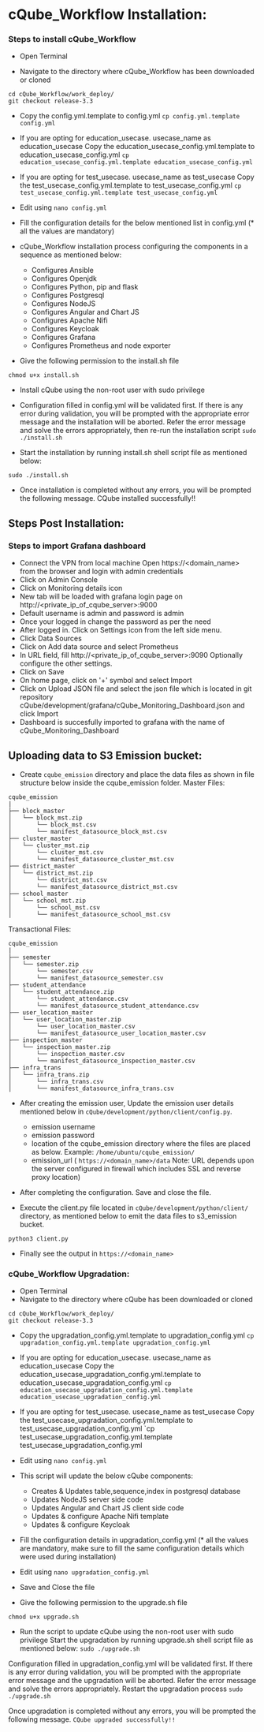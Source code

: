 # cQube_Workflow Installation:

### Steps to install cQube_Workflow

- Open Terminal

- Navigate to the directory where cQube_Workflow has been downloaded or cloned
```
cd cQube_Workflow/work_deploy/
git checkout release-3.3
```

- Copy the config.yml.template to config.yml `cp config.yml.template config.yml`
- If you are opting for education_usecase. usecase_name as education_usecase Copy the education_usecase_config.yml.template to education_usecase_config.yml `cp education_usecase_config.yml.template education_usecase_config.yml`
- If you are opting for test_usecase. usecase_name as test_usecase Copy the test_usecase_config.yml.template to test_usecase_config.yml `cp test_usecase_config.yml.template test_usecase_config.yml`
- Edit using `nano config.yml`

- Fill the configuration details for the below mentioned list in config.yml (* all the values are mandatory)

- cQube_Workflow installation process configuring the components in a sequence as mentioned below:

  - Configures Ansible
  - Configures Openjdk
  - Configures Python, pip and flask
  - Configures Postgresql
  - Configures NodeJS
  - Configures Angular and Chart JS
  - Configures Apache Nifi
  - Configures Keycloak
  - Configures Grafana
  - Configures Prometheus and node exporter


- Give the following permission to the install.sh file

```chmod u+x install.sh```

- Install cQube using the non-root user with sudo privilege

- Configuration filled in config.yml will be validated first. If there is any error during validation, you will be prompted with the appropriate error message and the installation will be aborted. Refer the error message and solve the errors appropriately, then re-run the installation script `sudo ./install.sh`

- Start the installation by running install.sh shell script file as mentioned below:

```sudo ./install.sh```

- Once installation is completed without any errors, you will be prompted the following message. CQube installed successfully!!

## Steps Post Installation:

### Steps to import Grafana dashboard

- Connect the VPN from local machine
Open https://<domain_name> from the browser and login with admin credentials
- Click on Admin Console
- Click on Monitoring details icon
- New tab will be loaded with grafana login page on http://<private_ip_of_cqube_server>:9000
- Default username is admin and password is admin
- Once your logged in change the password as per the need
- After logged in. Click on Settings icon from the left side menu.
- Click Data Sources
- Click on Add data source and select Prometheus
- In URL field, fill http://<private_ip_of_cqube_server>:9090 Optionally configure the other settings.
- Click on Save
- On home page, click on '+' symbol and select Import
- Click on Upload JSON file and select the json file which is located in git repository cQube/development/grafana/cQube_Monitoring_Dashboard.json and click Import
- Dashboard is succesfully imported to grafana with the name of cQube_Monitoring_Dashboard

## Uploading data to S3 Emission bucket:
- Create `cqube_emission` directory and place the data files as shown in file structure below inside the cqube_emission folder.
Master Files:
```
cqube_emission
|
├── block_master
│   └── block_mst.zip
│       └── block_mst.csv
│       └── manifest_datasource_block_mst.csv
├── cluster_master
│   └── cluster_mst.zip
│       └── cluster_mst.csv
│       └── manifest_datasource_cluster_mst.csv
├── district_master
│   └── district_mst.zip
│       └── district_mst.csv
│       └── manifest_datasource_district_mst.csv
├── school_master
│   └── school_mst.zip
│       └── school_mst.csv
│       └── manifest_datasource_school_mst.csv
```

Transactional Files:
```
cqube_emission
|
├── semester
│   └── semester.zip
│       └── semester.csv
│       └── manifest_datasource_semester.csv
├── student_attendance
│   └── student_attendance.zip
│       └── student_attendance.csv
│       └── manifest_datasource_student_attendance.csv
├── user_location_master
│   └── user_location_master.zip
│       └── user_location_master.csv
│       └── manifest_datasource_user_location_master.csv
├── inspection_master
│   └── inspection_master.zip
│       └── inspection_master.csv
│       └── manifest_datasource_inspection_master.csv
├── infra_trans
│   └── infra_trans.zip
│       └── infra_trans.csv
│       └── manifest_datasource_infra_trans.csv
```
    

- After creating the emission user, Update the emission user details mentioned below in `cQube/development/python/client/config.py`.
  - emission username 
  - emission password
  - location of the cqube_emission directory where the files are placed as below. Example: `/home/ubuntu/cqube_emission/`
  - emission_url ( `https://<domain_name>/data` Note: URL depends upon the server configured in firewall which includes SSL and reverse proxy location)

- After completing the configuration. Save and close the file.
- Execute the client.py file located in `cQube/development/python/client/` directory, as mentioned below to emit the data files to s3_emission bucket. 
```
python3 client.py
```
- Finally see the output in ```https://<domain_name>```


### cQube_Workflow Upgradation:

- Open Terminal
- Navigate to the directory where cQube has been downloaded or cloned
```
cd cQube_Workflow/work_deploy/
git checkout release-3.3
```
- Copy the upgradation_config.yml.template to upgradation_config.yml `cp upgradation_config.yml.template upgradation_config.yml`
- If you are opting for education_usecase. usecase_name as education_usecase Copy the education_usecase_upgradation_config.yml.template to education_usecase_upgradation_config.yml `cp education_usecase_upgradation_config.yml.template education_usecase_upgradation_config.yml`
- If you are opting for test_usecase. usecase_name as test_usecase Copy the test_usecase_upgradation_config.yml.template to test_usecase_upgradation_config.yml `cp test_usecase_upgradation_config.yml.template test_usecase_upgradation_config.yml
- Edit using `nano config.yml`

- This script will update the below cQube components:

  - Creates & Updates table,sequence,index in postgresql database
  - Updates NodeJS server side code
  - Updates Angular and Chart JS client side code
  - Updates & configure Apache Nifi template
  - Updates & configure Keycloak
- Fill the configuration details in upgradation_config.yml (* all the values are mandatory, make sure to fill the same configuration details which were used during installation)

- Edit using `nano upgradation_config.yml`

- Save and Close the file

- Give the following permission to the upgrade.sh file

`chmod u+x upgrade.sh`
- Run the script to update cQube using the non-root user with sudo privilege
Start the upgradation by running upgrade.sh shell script file as mentioned below:
`sudo ./upgrade.sh`

Configuration filled in upgradation_config.yml will be validated first. If there is any error during validation, you will be prompted with the appropriate error message and the upgradation will be aborted. Refer the error message and solve the errors appropriately. Restart the upgradation process `sudo ./upgrade.sh`

Once upgradation is completed without any errors, you will be prompted the following message. 
```CQube upgraded successfully!!```
